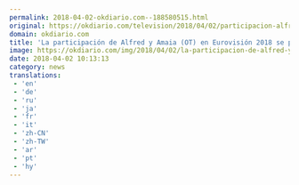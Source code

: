 ```yaml
---
permalink: 2018-04-02-okdiario.com--188580515.html
original: https://okdiario.com/television/2018/04/02/participacion-alfred-amaia-ot-eurovision-2018-podra-ver-cines-2052101
domain: okdiario.com
title: 'La participación de Alfred y Amaia (OT) en Eurovisión 2018 se podrá ver en cines'
image: https://okdiario.com/img/2018/04/02/la-participacion-de-alfred-y-amaia-ot-en-eurovision-2018-se-podra-ver-en-cines.jpg
date: 2018-04-02 10:13:13
category: news
translations: 
 - 'en'
 - 'de'
 - 'ru'
 - 'ja'
 - 'fr'
 - 'it'
 - 'zh-CN'
 - 'zh-TW'
 - 'ar'
 - 'pt'
 - 'hy'
---
```



